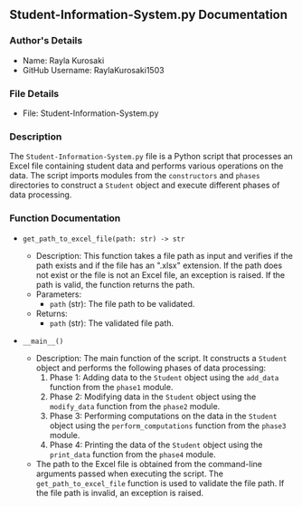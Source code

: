 ## Student-Information-System.py Documentation

### Author's Details
- Name: Rayla Kurosaki
- GitHub Username: RaylaKurosaki1503

### File Details
- File: Student-Information-System.py

### Description
The `Student-Information-System.py` file is a Python script that processes an Excel file containing student data and performs various operations on the data. The script imports modules from the `constructors` and `phases` directories to construct a `Student` object and execute different phases of data processing.

### Function Documentation

- `get_path_to_excel_file(path: str) -> str`
    - Description: This function takes a file path as input and verifies if the path exists and if the file has an ".xlsx" extension. If the path does not exist or the file is not an Excel file, an exception is raised. If the path is valid, the function returns the path.
    - Parameters:
        - `path` (str): The file path to be validated.
    - Returns:
        - `path` (str): The validated file path.

- `__main__()`
    - Description: The main function of the script. It constructs a `Student` object and performs the following phases of data processing:
        1. Phase 1: Adding data to the `Student` object using the `add_data` function from the `phase1` module.
        2. Phase 2: Modifying data in the `Student` object using the `modify_data` function from the `phase2` module.
        3. Phase 3: Performing computations on the data in the `Student` object using the `perform_computations` function from the `phase3` module.
        4. Phase 4: Printing the data of the `Student` object using the `print_data` function from the `phase4` module.
    - The path to the Excel file is obtained from the command-line arguments passed when executing the script. The `get_path_to_excel_file` function is used to validate the file path. If the file path is invalid, an exception is raised.

